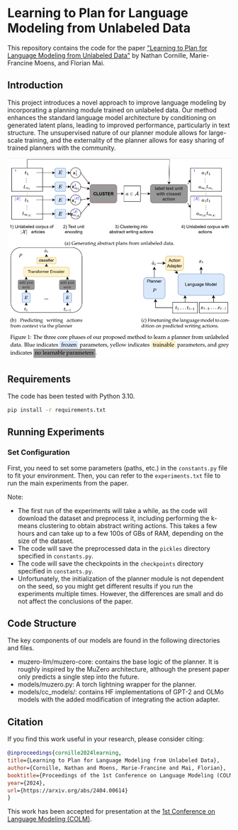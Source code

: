 # Learning to Plan for Language Modeling from Unlabeled Data

This repository contains the code for the paper ["Learning to Plan for Language Modeling from Unlabeled Data"](https://arxiv.org/abs/2404.00614) by Nathan Cornille, Marie-Francine Moens, and Florian Mai.

## Introduction

This project introduces a novel approach to improve language modeling by incorporating a planning module trained on unlabeled data. Our method enhances the standard language model architecture by conditioning on generated latent plans, leading to improved performance, particularly in text structure. The unsupervised nature of our planner module allows for large-scale training, and the externality of the planner allows for easy sharing of trained planners with the community.

![Overview of our approach](figures/overview.png)

## Requirements

The code has been tested with Python 3.10.

```bash
pip install -r requirements.txt
```

## Running Experiments

### Set Configuration
First, you need to set some parameters (paths, etc.) in the `constants.py` file to fit your environment.
Then, you can refer to the `experiments.txt` file to run the main experiments from the paper.

Note:
* The first run of the experiments will take a while, as the code will download the dataset and preprocess it, including performing the k-means clustering to obtain abstract writing actions. This takes a few hours and can take up to a few 100s of GBs of RAM, depending on the size of the dataset.
* The code will save the preprocessed data in the `pickles` directory specified in `constants.py`.
* The code will save the checkpoints in the `checkpoints` directory specified in `constants.py`.
* Unfortunately, the initialization of the planner module is not dependent on the seed, so you might get different results if you run the experiments multiple times. However, the differences are small and do not affect the conclusions of the paper.

## Code Structure
The key components of our models are found in the following directories and files.

* muzero-llm/muzero-core: contains the base logic of the planner. It is roughly inspired by the MuZero architecture, although the present paper only predicts a single step into the future.
* models/muzero.py: A torch lightning wrapper for the planner.
* models/cc_models/: contains HF implementations of GPT-2 and OLMo models with the added modification of integrating the action adapter.

## Citation

If you find this work useful in your research, please consider citing:

```bibtex
@inproceedings{cornille2024learning,
title={Learning to Plan for Language Modeling from Unlabeled Data},
author={Cornille, Nathan and Moens, Marie-Francine and Mai, Florian},
booktitle={Proceedings of the 1st Conference on Language Modeling (COLM)},
year={2024},
url={https://arxiv.org/abs/2404.00614}
}
```

This work has been accepted for presentation at the [1st Conference on Language Modeling (COLM)](https://colmweb.org/).